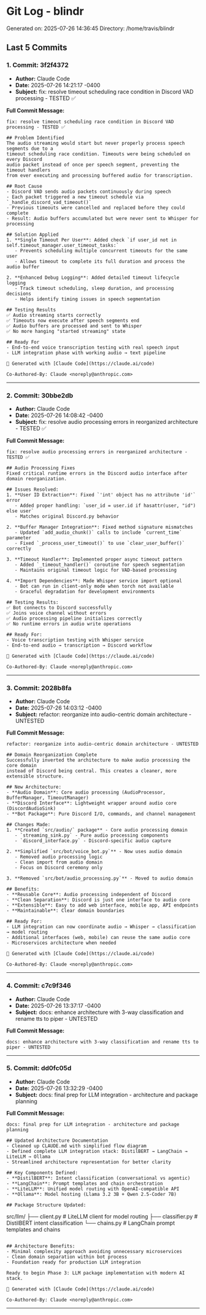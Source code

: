 # Git Log - blindr

Generated on: 2025-07-26 14:36:45
Directory: /home/travis/blindr

## Last 5 Commits

### 1. Commit: 3f2f4372

- **Author:** Claude Code
- **Date:** 2025-07-26 14:21:17 -0400
- **Subject:** fix: resolve timeout scheduling race condition in Discord VAD processing - TESTED ✅

**Full Commit Message:**
```
fix: resolve timeout scheduling race condition in Discord VAD processing - TESTED ✅

## Problem Identified
The audio streaming would start but never properly process speech segments due to a
timeout scheduling race condition. Timeouts were being scheduled on every Discord
audio packet instead of once per speech segment, preventing the timeout handlers
from ever executing and processing buffered audio for transcription.

## Root Cause
- Discord VAD sends audio packets continuously during speech
- Each packet triggered a new timeout schedule via `_handle_discord_vad_timeout()`
- Previous timeouts were cancelled and replaced before they could complete
- Result: Audio buffers accumulated but were never sent to Whisper for processing

## Solution Applied
1. **Single Timeout Per User**: Added check `if user_id not in self.timeout_manager.user_timeout_tasks:`
   - Prevents scheduling multiple concurrent timeouts for the same user
   - Allows timeout to complete its full duration and process the audio buffer

2. **Enhanced Debug Logging**: Added detailed timeout lifecycle logging
   - Track timeout scheduling, sleep duration, and processing decisions
   - Helps identify timing issues in speech segmentation

## Testing Results
✅ Audio streaming starts correctly
✅ Timeouts now execute after speech segments end
✅ Audio buffers are processed and sent to Whisper
✅ No more hanging "started streaming" state

## Ready For
- End-to-end voice transcription testing with real speech input
- LLM integration phase with working audio → text pipeline

🤖 Generated with [Claude Code](https://claude.ai/code)

Co-Authored-By: Claude <noreply@anthropic.com>
```

---

### 2. Commit: 30bbe2db

- **Author:** Claude Code
- **Date:** 2025-07-26 14:08:42 -0400
- **Subject:** fix: resolve audio processing errors in reorganized architecture - TESTED ✅

**Full Commit Message:**
```
fix: resolve audio processing errors in reorganized architecture - TESTED ✅

## Audio Processing Fixes
Fixed critical runtime errors in the Discord audio interface after domain reorganization.

## Issues Resolved:
1. **User ID Extraction**: Fixed `'int' object has no attribute 'id'` error
   - Added proper handling: `user_id = user.id if hasattr(user, "id") else user`
   - Matches original Discord.py behavior

2. **Buffer Manager Integration**: Fixed method signature mismatches
   - Updated `add_audio_chunk()` calls to include `current_time` parameter
   - Fixed `_process_user_timeout()` to use `clear_user_buffer()` correctly

3. **Timeout Handler**: Implemented proper async timeout pattern
   - Added `_timeout_handler()` coroutine for speech segmentation
   - Maintains original timeout logic for VAD-based processing

4. **Import Dependencies**: Made Whisper service import optional
   - Bot can run in client-only mode when torch not available
   - Graceful degradation for development environments

## Testing Results:
✅ Bot connects to Discord successfully
✅ Joins voice channel without errors
✅ Audio processing pipeline initializes correctly
✅ No runtime errors in audio write operations

## Ready For:
- Voice transcription testing with Whisper service
- End-to-end audio → transcription → Discord workflow

🤖 Generated with [Claude Code](https://claude.ai/code)

Co-Authored-By: Claude <noreply@anthropic.com>
```

---

### 3. Commit: 2028b8fa

- **Author:** Claude Code
- **Date:** 2025-07-26 14:03:12 -0400
- **Subject:** refactor: reorganize into audio-centric domain architecture - UNTESTED

**Full Commit Message:**
```
refactor: reorganize into audio-centric domain architecture - UNTESTED

## Domain Reorganization Complete
Successfully inverted the architecture to make audio processing the core domain
instead of Discord being central. This creates a cleaner, more extensible structure.

## New Architecture:
- **Audio Domain**: Core audio processing (AudioProcessor, BufferManager, TimeoutManager)
- **Discord Interface**: Lightweight wrapper around audio core (DiscordAudioSink)
- **Bot Package**: Pure Discord I/O, commands, and channel management

## Changes Made:
1. **Created `src/audio/` package** - Core audio processing domain
   - `streaming_sink.py` - Pure audio processing components
   - `discord_interface.py` - Discord-specific audio capture

2. **Simplified `src/bot/voice_bot.py`** - Now uses audio domain
   - Removed audio processing logic
   - Clean import from audio domain
   - Focus on Discord ceremony only

3. **Removed `src/bot/audio_processing.py`** - Moved to audio domain

## Benefits:
- **Reusable Core**: Audio processing independent of Discord
- **Clean Separation**: Discord is just one interface to audio core
- **Extensible**: Easy to add web interface, mobile app, API endpoints
- **Maintainable**: Clear domain boundaries

## Ready For:
- LLM integration can now coordinate audio → Whisper → classification → model routing
- Additional interfaces (web, mobile) can reuse the same audio core
- Microservices architecture when needed

🤖 Generated with [Claude Code](https://claude.ai/code)

Co-Authored-By: Claude <noreply@anthropic.com>
```

---

### 4. Commit: c7c9f346

- **Author:** Claude Code
- **Date:** 2025-07-26 13:37:17 -0400
- **Subject:** docs: enhance architecture with 3-way classification and rename tts to piper - UNTESTED

**Full Commit Message:**
```
docs: enhance architecture with 3-way classification and rename tts to piper - UNTESTED
```

---

### 5. Commit: dd0fc05d

- **Author:** Claude Code
- **Date:** 2025-07-26 13:32:29 -0400
- **Subject:** docs: final prep for LLM integration - architecture and package planning

**Full Commit Message:**
```
docs: final prep for LLM integration - architecture and package planning

## Updated Architecture Documentation
- Cleaned up CLAUDE.md with simplified flow diagram
- Defined complete LLM integration stack: DistilBERT → LangChain → LiteLLM → Ollama
- Streamlined architecture representation for better clarity

## Key Components Defined:
- **DistilBERT**: Intent classification (conversational vs agentic)
- **LangChain**: Prompt templates and chain orchestration
- **LiteLLM**: Unified model routing with OpenAI-compatible API
- **Ollama**: Model hosting (Llama 3.2 3B + Qwen 2.5-Coder 7B)

## Package Structure Updated:
```
src/llm/
├── client.py       # LiteLLM client for model routing
├── classifier.py   # DistilBERT intent classification
└── chains.py       # LangChain prompt templates and chains
```

## Architecture Benefits:
- Minimal complexity approach avoiding unnecessary microservices
- Clean domain separation within bot process
- Foundation ready for production LLM integration

Ready to begin Phase 3: LLM package implementation with modern AI stack.

🤖 Generated with [Claude Code](https://claude.ai/code)

Co-Authored-By: Claude <noreply@anthropic.com>
```

---


